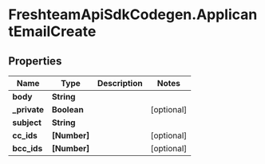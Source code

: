 # FreshteamApiSdkCodegen.ApplicantEmailCreate

## Properties

| Name          | Type         | Description | Notes      |
| ------------- | ------------ | ----------- | ---------- |
| **body**      | **String**   |             |
| **\_private** | **Boolean**  |             | [optional] |
| **subject**   | **String**   |             |
| **cc_ids**    | **[Number]** |             | [optional] |
| **bcc_ids**   | **[Number]** |             | [optional] |
